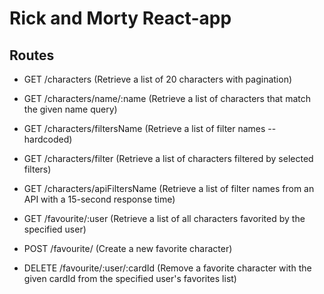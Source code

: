 # Rick and Morty React-app

## Routes

- GET /characters (Retrieve a list of 20 characters with pagination)
- GET /characters/name/:name (Retrieve a list of characters that match the given name query)
- GET /characters/filtersName (Retrieve a list of filter names -- hardcoded)
- GET /characters/filter (Retrieve a list of characters filtered by selected filters)
- GET /characters/apiFiltersName (Retrieve a list of filter names from an API with a 15-second response time)

- GET /favourite/:user (Retrieve a list of all characters favorited by the specified user)
- POST /favourite/ (Create a new favorite character)
- DELETE /favourite/:user/:cardId (Remove a favorite character with the given cardId from the specified user's favorites list)

